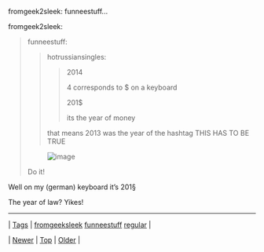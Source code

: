 <!--
title: fromgeek2sleek
date: 2020-06-28T15:27:00.216Z
tags: fromgeeksleek, funneestuff, regular
-->


fromgeek2sleek: funneestuff...

<p>fromgeek2sleek:</p>

<blockquote><p>funneestuff:</p>
<blockquote>
<p>hotrussiansingles:</p>
<blockquote>
<p>2014</p>
<p>4 corresponds to $ on a keyboard</p>
<p>201$</p>
<p>its the year of money</p>
</blockquote>
<p>that means 2013 was the year of the hashtag THIS HAS TO BE TRUE</p>
</blockquote>
<p><figure class="tmblr-full" data-orig-height="500" data-orig-width="500" data-orig-src="https://66.media.tumblr.com/646eb771e0c43c70d437c1611e35218f/tumblr_inline_myqqovj12u1steig0.jpg"><img src="https://66.media.tumblr.com/581468400c688c736f9eb43f064403c2/tumblr_inline_pk9qirWRq11snpcgy_540.jpg" alt="image" data-orig-height="500" data-orig-width="500" data-orig-src="https://66.media.tumblr.com/646eb771e0c43c70d437c1611e35218f/tumblr_inline_myqqovj12u1steig0.jpg"/></figure></p>

<p>Do it!</p></blockquote>

<p>Well on my (german) keyboard it&rsquo;s 201§</p>

<p>The year of law? Yikes!</p>

<!--BOTTOM-POST-NAVIGATION-->
---

| [Tags](tags.md) | [fromgeeksleek](tag-fromgeeksleek.md) [funneestuff](tag-funneestuff.md) [regular](tag-regular.md) |

| [Newer](71878686514.md) | [Top](index.md) | [Older](71885438512.md) |